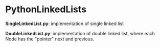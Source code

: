 # PythonLinkedLists

<b>SingleLinkedList.py</b>: implementation of single linked list

<b>DoubleLinkedList.py</b>: implementation of double linked list, where each Node has the "pointer" next and previous.